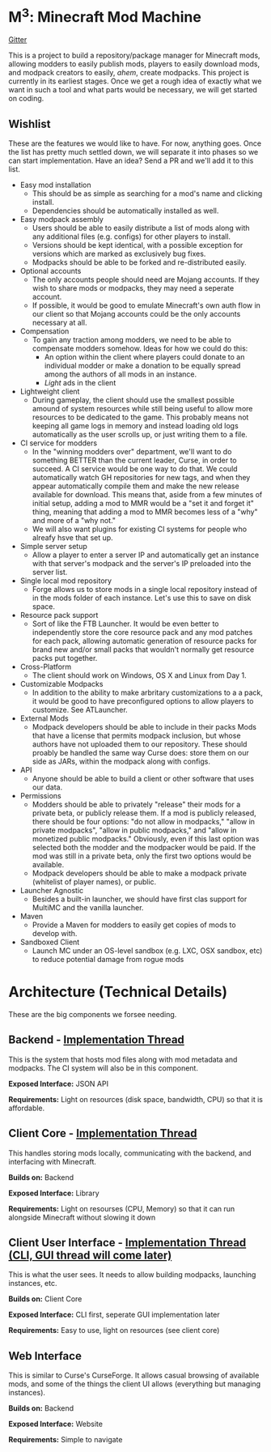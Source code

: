M<sup>3</sup>: Minecraft Mod Machine
====================================

[Gitter](https://gitter.im/MCModMachine/main)

This is a project to build a repository/package manager for Minecraft mods,
allowing modders to easily publish mods, players to easily download mods, and
modpack creators to easily, *ahem*, create modpacks. This project is currently
in its earliest stages. Once we get a rough idea of exactly what we want in
such a tool and what parts would be necessary, we will get started on coding.


Wishlist
--------

These are the features we would like to have. For now, anything goes. Once the
list has pretty much settled down, we will separate it into phases so we can
start implementation. Have an idea? Send a PR and we'll add it to this list.

* Easy mod installation
  * This should be as simple as searching for a mod's name and clicking install.
  * Dependencies should be automatically installed as well.
* Easy modpack assembly
  * Users should be able to easily distribute a list of mods along with any
    additional files (e.g. configs) for other players to install.
  * Versions should be kept identical, with a possible exception for versions
    which are marked as exclusively bug fixes.
  * Modpacks should be able to be forked and re-distributed easily.
* Optional accounts
  * The only accounts people should need are Mojang accounts. If they wish to
    share mods or modpacks, they may need a seperate account.
  * If possible, it would be good to emulate Minecraft's own auth flow in our
    client so that Mojang accounts could be the only accounts necessary at all.
* Compensation
  * To gain any traction among modders, we need to be able to compensate modders
    somehow. Ideas for how we could do this:
    * An option within the client where players could donate to an individual
      modder or make a donation to be equally spread among the authors of all
      mods in an instance.
    * *Light* ads in the client
* Lightweight client
  * During gameplay, the client should use the smallest possible amound of
    system resources while still being useful to allow more resources to be
    dedicated to the game. This probably means not keeping all game logs in
    memory and instead loading old logs automatically as the user scrolls up,
    or just writing them to a file.
* CI service for modders
  * In the "winning modders over" department, we'll want to do something BETTER
    than the current leader, Curse, in order to succeed. A CI service would be
    one way to do that. We could automatically watch GH repositories for new
    tags, and when they appear automatically compile them and make the new
    release available for download. This means that, aside from a few minutes of
    initial setup, adding a mod to MMR would be a "set it and forget it" thing,
    meaning that adding a mod to MMR becomes less of a "why" and more of a "why
    not."
  * We will also want plugins for existing CI systems for people who alreafy hsve that set up.
* Simple server setup
  * Allow a player to enter a server IP and automatically get an instance with
    that server's modpack and the server's IP preloaded into the server list.
* Single local mod repository
  * Forge allows us to store mods in a single local repository instead of in the
    mods folder of each instance. Let's use this to save on disk space.
* Resource pack support
  * Sort of like the FTB Launcher. It would be even better to independently
    store the core resource pack and any mod patches for each pack, allowing
    automatic generation of resource packs for brand new and/or small packs that
    wouldn't normally get resource packs put together.
* Cross-Platform
  * The client should work on Windows, OS X and Linux from Day 1.
* Customizable Modpacks
  * In addition to the ability to make arbritary customizations to a a pack, it
    would be good to have preconfigured options to allow players to customize.
    See ATLauncher.
* External Mods
  * Modpack developers should be able to include in their packs Mods that have a
    license that permits modpack inclusion, but whose authors have not
    uploaded them to our repository. These should proably be handled the same
    way Curse does: store them on our side as JARs, within the modpack along
    with configs.
* API
  * Anyone should be able to build a client or other software that uses our data.
* Permissions
  * Modders should be able to privately "release" their mods for a private beta,
    or publicly release them. If a mod is publicly released, there should be
    four options: "do not allow in modpacks," "allow in private modpacks",
    "allow in public modpacks," and "allow in monetized public modpacks."
    Obviously, even if this last option was selected both the modder and the
    modpacker would be paid. If the mod was still in a private beta, only the
    first two options would be available.
  * Modpack developers should be able to make a modpack private (whitelist of
    player names), or public.
* Launcher Agnostic
  * Besides a built-in launcher, we should have first clas support for MultiMC and the vanilla launcher.
* Maven
  * Provide a Maven for modders to easily get copies of mods to develop with.
* Sandboxed Client
  * Launch MC under an OS-level sandbox (e.g. LXC, OSX sandbox, etc) to reduce potential damage from rogue mods
    
Architecture (Technical Details)
================================

These are the big components we forsee needing.

Backend - [Implementation Thread](https://github.com/MCModMachine/Design/issues/1)
-------

This is the system that hosts mod files along with mod metadata and modpacks.
The CI system will also be in this component.

**Exposed Interface:** JSON API

**Requirements:** Light on resources (disk space, bandwidth, CPU) so that it is
affordable.

Client Core - [Implementation Thread](https://github.com/MCModMachine/Design/issues/2)
-----------

This handles storing mods locally, communicating with the backend, and
interfacing with Minecraft.

**Builds on:** Backend

**Exposed Interface:** Library

**Requirements:** Light on resourses (CPU, Memory) so that it can run alongside
Minecraft without slowing it down

Client User Interface - [Implementation Thread (CLI, GUI thread will come later)](https://github.com/MCModMachine/Design/issues/3)
---------------------

This is what the user sees. It needs to allow building modpacks, launching
instances, etc.

**Builds on:** Client Core

**Exposed Interface:** CLI first, seperate GUI implementation later

**Requirements:** Easy to use, light on resources (see client core)

Web Interface
-------------

This is similar to Curse's CurseForge. It allows casual browsing of available
mods, and some of the things the client UI allows (everything but managing
instances).

**Builds on:** Backend

**Exposed Interface:** Website

**Requirements:** Simple to navigate
